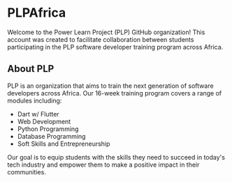 # PLPAfrica

Welcome to the Power Learn Project (PLP) GitHub organization! This account was created to facilitate collaboration between students participating in the PLP software developer training program across Africa.

## About PLP
PLP is an organization that aims to train the next generation of software developers across Africa. Our 16-week training program covers a range of modules including:

- Dart w/ Flutter
- Web Development
- Python Programming
- Database Programming
- Soft Skills and Entrepreneurship

Our goal is to equip students with the skills they need to succeed in today's tech industry and empower them to make a positive impact in their communities.


